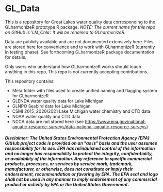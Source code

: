 # GL_Data
This is a repository for Great Lakes water quality data corresponding to the GLharmonizeR prototype R package. *NOTE: The current name for this repo on GitHub is 'LM_Chla'. It will be renamed to GLharmonizeR.*

Data are publicly available and are not documented extensively here. Files are stored here for convenience and to work with GLharmonizeR (currently in testing phase). See forthcoming GLharmonizeR package documentation for details.

Only users who understand how GLharmonizeR works should touch anything in this repo. This repo is not currently accepting contributions.

This repository contains:
- Meta folder with files used to create unified naming and flagging system for GLharmonizeR
- GLENDA water quality data for Lake Michigan
- GLNPO Seabird data for Lake Michigan
- CSMI 2015, 2020/2021 Lake Michigan water chemistry and CTD data
- NOAA water quality and CTD data
- NCCA data are not stored here (see https://www.epa.gov/national-aquatic-resource-surveys/data-national-aquatic-resource-surveys)




##### Disclaimer: The United States Environmental Protection Agency (EPA) GitHub project code is provided on an "as is" basis and the user assumes responsibility for its use. EPA has relinquished control of the information and no longer has responsibility to protect the integrity, confidentiality, or availability of the information. Any reference to specific commercial products, processes, or services by service mark, trademark, manufacturer, or otherwise, does not constitute or imply their endorsement, recommendation or favoring by EPA. The EPA seal and logo shall not be used in any manner to imply endorsement of any commercial product or activity by EPA or the United States Government. 
